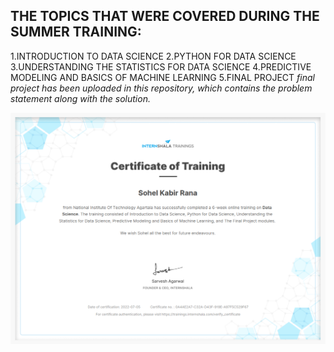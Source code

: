 ## THE TOPICS THAT WERE COVERED DURING THE SUMMER TRAINING:

 1.INTRODUCTION TO DATA SCIENCE
 2.PYTHON FOR DATA SCIENCE
 3.UNDERSTANDING THE STATISTICS FOR DATA SCIENCE
 4.PREDICTIVE MODELING AND BASICS OF MACHINE LEARNING
 5.FINAL PROJECT
   *final project has been uploaded in this repository, which contains the problem statement along with the solution.*

![](Certificate.png)
